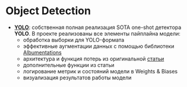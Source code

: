 # Object Detection

* **[YOLO](./YOLO-project-Rubanov.ipynb)**: собственная полная реализация SOTA one-shot детектора **YOLO**.
В проекте реализованы все элементы пайплайна модели:
  * обработка выборки для YOLO-формата
  * эффективные аугментации данных с помощью библиотеки [Albumentations](https://github.com/albumentations-team/albumentations/)
  * архитектура и функция потерь из оригинальной [статьи](https://arxiv.org/abs/1506.02640)
  * дополнительные функции из статьи
  * логирование метрик и состояний модели в Weights & Biases
  * визуализация результатов работы модели